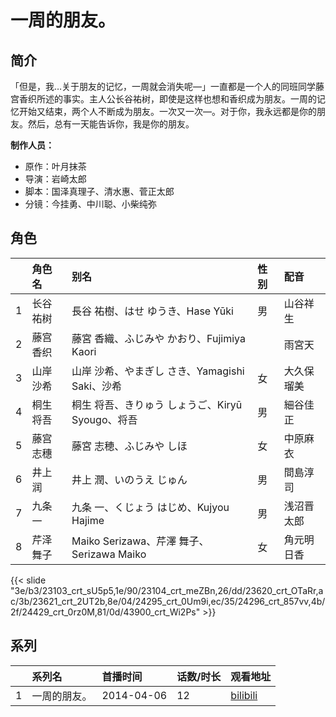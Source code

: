 # 一周的朋友。


## 简介

「但是，我…关于朋友的记忆，一周就会消失呢—」一直都是一个人的同班同学藤宫香织所述的事实。主人公长谷祐树，即使是这样也想和香织成为朋友。一周的记忆开始又结束，两个人不断成为朋友。一次又一次—。对于你，我永远都是你的朋友。然后，总有一天能告诉你，我是你的朋友。

**制作人员：**
- 原作：叶月抹茶
- 导演：岩崎太郎
- 脚本：国泽真理子、清水惠、菅正太郎
- 分镜：今挂勇、中川聪、小柴纯弥

## 角色

|     |   角色名   |   别名  | 性别 |  配音  |
|:--- |:------  |:----      |:---  |:--   |
| 1 | 长谷祐树 | 長谷 祐樹、はせ ゆうき、Hase Yūki | 男 | 山谷祥生 |
| 2 | 藤宫香织 | 藤宮 香織、ふじみや かおり、Fujimiya Kaori |  | 雨宮天 |
| 3 | 山岸沙希 | 山岸 沙希、やまぎし さき、Yamagishi Saki、沙希 | 女 | 大久保瑠美 |
| 4 | 桐生将吾 | 桐生 将吾、きりゅう しょうご、Kiryū Syougo、将吾 | 男 | 細谷佳正 |
| 5 | 藤宫志穗 | 藤宮 志穂、ふじみや しほ | 女 | 中原麻衣 |
| 6 | 井上润 | 井上 潤、いのうえ じゅん | 男 | 間島淳司 |
| 7 | 九条一 | 九条 一、くじょう はじめ、Kujyou Hajime | 男 | 浅沼晋太郎 |
| 8 | 芹泽舞子 | Maiko Serizawa、芹澤 舞子、Serizawa Maiko | 女 | 角元明日香 |

{{< slide "3e/b3/23103_crt_sU5p5,1e/90/23104_crt_meZBn,26/dd/23620_crt_OTaRr,ac/3b/23621_crt_2UT2b,8e/04/24295_crt_0Um9i,ec/35/24296_crt_857vv,4b/2f/24429_crt_0rz0M,81/0d/43900_crt_Wi2Ps" >}}

## 系列

|     |   系列名   |   首播时间  | 话数/时长  | 观看地址 |
|:---  |:------    |:----      |:---       |:---  |
| 1 | 一周的朋友。 | 2014-04-06 | 12 | [bilibili](https://www.bilibili.com/bangumi/play/ep4142)  |



